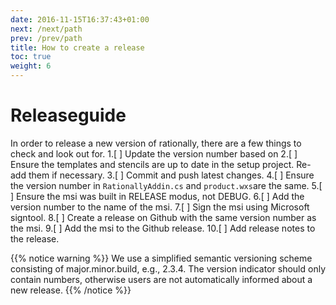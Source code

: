 ```yaml
---
date: 2016-11-15T16:37:43+01:00
next: /next/path
prev: /prev/path
title: How to create a release
toc: true
weight: 6
---
```

# Releaseguide

In order to release a new version of rationally, there are a few things to check and look out for.
1.[ ] Update the version number based on 
2.[ ] Ensure the templates and stencils are up to date in the setup project. Re-add them if necessary.
3.[ ] Commit and push latest changes.
4.[ ] Ensure the version number in `RationallyAddin.cs` and `product.wxs`are the same.
5.[ ] Ensure the msi was built in RELEASE modus, not DEBUG.
6.[ ] Add the version number to the name of the msi.
7.[ ] Sign the msi using Microsoft signtool.
8.[ ] Create a release on Github with the same version number as the msi.
9.[ ] Add the msi to the Github release.
10.[ ] Add release notes to the release.

{{% notice warning %}} We use a simplified semantic versioning scheme consisting of major.minor.build, e.g., 2.3.4. The version indicator should only contain numbers, otherwise users are not automatically informed about a new release. {{% /notice %}}
